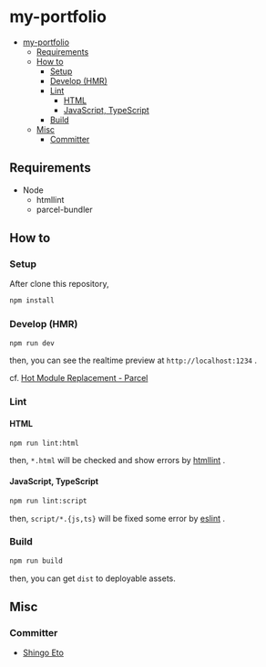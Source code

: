 # my-portfolio

- [my-portfolio](#my-portfolio)
  - [Requirements](#requirements)
  - [How to](#how-to)
    - [Setup](#setup)
    - [Develop (HMR)](#develop-hmr)
    - [Lint](#lint)
      - [HTML](#html)
      - [JavaScript, TypeScript](#javascript-typescript)
    - [Build](#build)
  - [Misc](#misc)
    - [Committer](#committer)

## Requirements

- Node
  - htmllint
  - parcel-bundler

## How to

### Setup

After clone this repository,

```sh
npm install
```

### Develop (HMR)

```sh
npm run dev
```

then, you can see the realtime preview at `http://localhost:1234` .

cf. [Hot Module Replacement - Parcel](https://parceljs.org/hmr.html)

### Lint

#### HTML

```sh
npm run lint:html
```

then, `*.html` will be checked and show errors by [htmllint](http://htmllint.github.io) .

#### JavaScript, TypeScript

```sh
npm run lint:script
```

then, `script/*.{js,ts}` will be fixed some error by [eslint](https://eslint.org) .

### Build

```sh
npm run build
```

then, you can get `dist` to deployable assets.

## Misc

### Committer

- [Shingo Eto](mailto:shingoetohh@gmail.com)
